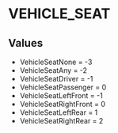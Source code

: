 # VEHICLE_SEAT

## Values
* VehicleSeatNone = -3
* VehicleSeatAny = -2
* VehicleSeatDriver = -1
* VehicleSeatPassenger = 0
* VehicleSeatLeftFront = -1
* VehicleSeatRightFront = 0
* VehicleSeatLeftRear = 1
* VehicleSeatRightRear = 2